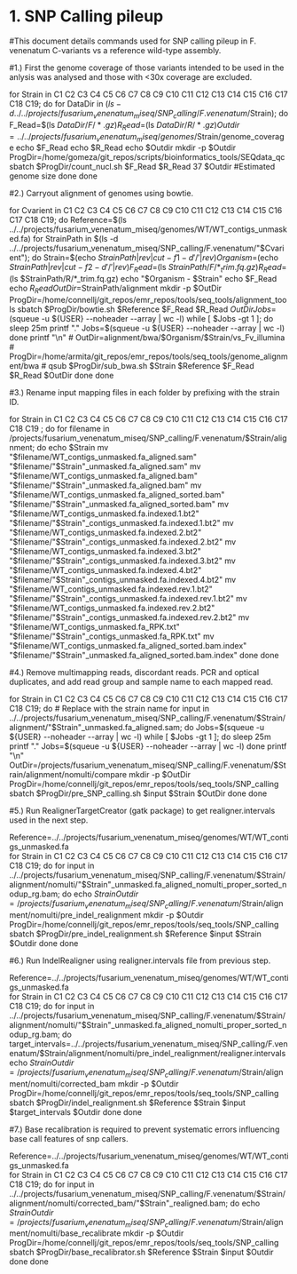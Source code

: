# 1. SNP Calling pileup 

#This document details commands used for SNP calling pileup in F. venenatum C-variants vs a reference wild-type assembly.



#1.) First the genome coverage of those variants intended to be used in the anlysis was analysed and those with <30x coverage are excluded. 


for Strain in C1 C2 C3 C4 C5 C6 C7 C8 C9 C10 C11 C12 C13 C14 C15 C16 C17 C18 C19; do 
 for DataDir in $(ls -d ../../projects/fusarium_venenatum_miseq/SNP_calling/F.venenatum/$Strain); do
    F_Read=$(ls $DataDir/F/*.gz)
    R_Read=$(ls $DataDir/R/*.gz)
    Outdir=../../projects/fusarium_venenatum_miseq/genomes/$Strain/genome_coverage
    echo $F_Read
    echo $R_Read
    echo $Outdir
    mkdir -p $Outdir
    ProgDir=/home/gomeza/git_repos/scripts/bioinformatics_tools/SEQdata_qc
    sbatch $ProgDir/count_nucl.sh $F_Read $R_Read 37 $Outdir #Estimated genome size
 done
done


#2.) Carryout alignment of genomes using bowtie. 


for Cvarient in C1 C2 C3 C4 C5 C6 C7 C8 C9 C10 C11 C12 C13 C14 C15 C16 C17 C18 C19; do 
  Reference=$(ls ../../projects/fusarium_venenatum_miseq/genomes/WT/WT_contigs_unmasked.fa)
  for StrainPath in $(ls -d ../../projects/fusarium_venenatum_miseq/SNP_calling/F.venenatum/"$Cvarient"); do
    Strain=$(echo $StrainPath | rev | cut -f1 -d '/' | rev)
    Organism=$(echo $StrainPath | rev | cut -f2 -d '/' | rev)
    F_Read=$(ls $StrainPath/F/*_trim.fq.gz)
    R_Read=$(ls $StrainPath/R/*_trim.fq.gz)
    echo "$Organism - $Strain"
    echo $F_Read
    echo $R_Read
    OutDir=$StrainPath/alignment 
    mkdir -p $OutDir
    ProgDir=/home/connellj/git_repos/emr_repos/tools/seq_tools/alignment_tools
    sbatch $ProgDir/bowtie.sh $Reference $F_Read $R_Read $OutDir
      Jobs=$(squeue -u ${USER} --noheader --array | wc -l)
         while [ $Jobs -gt 1 ]; do
             sleep 25m
             printf "."
             Jobs=$(squeue -u ${USER} --noheader --array | wc -l)
         done
     printf "\n"
    # OutDir=alignment/bwa/$Organism/$Strain/vs_Fv_illumina
    # ProgDir=/home/armita/git_repos/emr_repos/tools/seq_tools/genome_alignment/bwa
    # qsub $ProgDir/sub_bwa.sh $Strain $Reference $F_Read $R_Read $OutDir
  done
done 


#3.) Rename input mapping files in each folder by prefixing with the strain ID. 


for Strain in C1 C2 C3 C4 C5 C6 C7 C8 C9 C10 C11 C12 C13 C14 C15 C16 C17 C18 C19  ; do
  for filename in /projects/fusarium_venenatum_miseq/SNP_calling/F.venenatum/$Strain/alignment; do
   echo $Strain
     mv "$filename/WT_contigs_unmasked.fa_aligned.sam" "$filename/"$Strain"_unmasked.fa_aligned.sam"
     mv "$filename/WT_contigs_unmasked.fa_aligned.bam" "$filename/"$Strain"_unmasked.fa_aligned.bam"
     mv "$filename/WT_contigs_unmasked.fa_aligned_sorted.bam" "$filename/"$Strain"_unmasked.fa_aligned_sorted.bam"
     mv "$filename/WT_contigs_unmasked.fa.indexed.1.bt2" "$filename/"$Strain"_contigs_unmasked.fa.indexed.1.bt2"
     mv "$filename/WT_contigs_unmasked.fa.indexed.2.bt2" "$filename/"$Strain"_contigs_unmasked.fa.indexed.2.bt2"
     mv "$filename/WT_contigs_unmasked.fa.indexed.3.bt2" "$filename/"$Strain"_contigs_unmasked.fa.indexed.3.bt2"
     mv "$filename/WT_contigs_unmasked.fa.indexed.4.bt2" "$filename/"$Strain"_contigs_unmasked.fa.indexed.4.bt2"
     mv "$filename/WT_contigs_unmasked.fa.indexed.rev.1.bt2" "$filename/"$Strain"_contigs_unmasked.fa.indexed.rev.1.bt2"
     mv "$filename/WT_contigs_unmasked.fa.indexed.rev.2.bt2" "$filename/"$Strain"_contigs_unmasked.fa.indexed.rev.2.bt2"
     mv "$filename/WT_contigs_unmasked.fa_RPK.txt" "$filename/"$Strain"_contigs_unmasked.fa_RPK.txt"
     mv "$filename/WT_contigs_unmasked.fa_aligned_sorted.bam.index" "$filename/"$Strain"_unmasked.fa_aligned_sorted.bam.index"
  done 
done 


#4.) Remove multimapping reads, discordant reads. PCR and optical duplicates, and add read group and sample name to each mapped read. 


  for Strain in C1 C2 C3 C4 C5 C6 C7 C8 C9 C10 C11 C12 C13 C14 C15 C16 C17 C18 C19; do # Replace with the strain name
    for input in ../../projects/fusarium_venenatum_miseq/SNP_calling/F.venenatum/$Strain/alignment/"$Strain"_unmasked.fa_aligned.sam; do
      Jobs=$(squeue -u ${USER} --noheader --array | wc -l)
         while [ $Jobs -gt 1 ]; do
             sleep 25m
             printf "."
             Jobs=$(squeue -u ${USER} --noheader --array | wc -l)
         done
     printf "\n"
    OutDir=/projects/fusarium_venenatum_miseq/SNP_calling/F.venenatum/$Strain/alignment/nomulti/compare
    mkdir -p $OutDir  
    ProgDir=/home/connellj/git_repos/emr_repos/tools/seq_tools/SNP_calling
    sbatch $ProgDir/pre_SNP_calling.sh $input $Strain $OutDir 
    done
  done


#5.) Run RealignerTargetCreator (gatk package) to get realigner.intervals used in the next step.


Reference=../../projects/fusarium_venenatum_miseq/genomes/WT/WT_contigs_unmasked.fa  
for Strain in C1 C2 C3 C4 C5 C6 C7 C8 C9 C10 C11 C12 C13 C14 C15 C16 C17 C18 C19; do
  for input in ../../projects/fusarium_venenatum_miseq/SNP_calling/F.venenatum/$Strain/alignment/nomulti/"$Strain"_unmasked.fa_aligned_nomulti_proper_sorted_nodup_rg.bam; do
    echo $Strain
    Outdir=/projects/fusarium_venenatum_miseq/SNP_calling/F.venenatum/$Strain/alignment/nomulti/pre_indel_realignment
    mkdir -p $Outdir
    ProgDir=/home/connellj/git_repos/emr_repos/tools/seq_tools/SNP_calling
    sbatch $ProgDir/pre_indel_realignment.sh $Reference $input $Strain $Outdir
  done 
done     


#6.) Run IndelRealigner using realigner.intervals file from previous step.


Reference=../../projects/fusarium_venenatum_miseq/genomes/WT/WT_contigs_unmasked.fa  
for Strain in C1 C2 C3 C4 C5 C6 C7 C8 C9 C10 C11 C12 C13 C14 C15 C16 C17 C18 C19; do
  for input in ../../projects/fusarium_venenatum_miseq/SNP_calling/F.venenatum/$Strain/alignment/nomulti/"$Strain"_unmasked.fa_aligned_nomulti_proper_sorted_nodup_rg.bam; do
    target_intervals=../../projects/fusarium_venenatum_miseq/SNP_calling/F.venenatum/$Strain/alignment/nomulti/pre_indel_realignment/realigner.intervals
    echo $Strain
    Outdir=/projects/fusarium_venenatum_miseq/SNP_calling/F.venenatum/$Strain/alignment/nomulti/corrected_bam
    mkdir -p $Outdir
    ProgDir=/home/connellj/git_repos/emr_repos/tools/seq_tools/SNP_calling
    sbatch $ProgDir/indel_realignment.sh $Reference $Strain $input $target_intervals $Outdir
  done 
done  


#7.) Base recalibration is required to prevent systematic errors influencing base call features of snp callers. 


Reference=../../projects/fusarium_venenatum_miseq/genomes/WT/WT_contigs_unmasked.fa  
for Strain in C1 C2 C3 C4 C5 C6 C7 C8 C9 C10 C11 C12 C13 C14 C15 C16 C17 C18 C19; do
  for input in ../../projects/fusarium_venenatum_miseq/SNP_calling/F.venenatum/$Strain/alignment/nomulti/corrected_bam/"$Strain"_realigned.bam; do
    echo $Strain
    Outdir=/projects/fusarium_venenatum_miseq/SNP_calling/F.venenatum/$Strain/alignment/nomulti/base_recalibrate
    mkdir -p $Outdir
    ProgDir=/home/connellj/git_repos/emr_repos/tools/seq_tools/SNP_calling
    sbatch $ProgDir/base_recalibrator.sh $Reference $Strain $input $Outdir
  done 
done 











 






